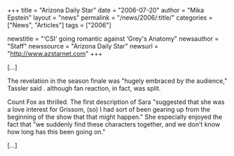 +++
title = "Arizona Daily Star"
date = "2006-07-20"
author = "Mika Epstein"
layout = "news"
permalink = "/news/2006/:title/"
categories = ["News", "Articles"]
tags = ["2006"]

newstitle = "&#8216;CSI' going romantic against &#8216;Grey's Anatomy"
newsauthor = "Staff"
newssource = "Arizona Daily Star"
newsurl = "http://www.azstarnet.com"
+++

[...]

The revelation in the season finale was "hugely embraced by the audience," Tassler said . although fan reaction, in fact, was split.

Count Fox as thrilled. The first description of Sara "suggested that she was a love interest for Grissom, (so) I had sort of been gearing up from the beginning of the show that that might happen." She especially enjoyed the fact that "we suddenly find these characters together, and we don't know how long has this been going on."

[...]

